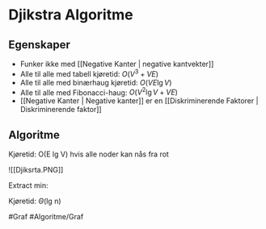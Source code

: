 # Djikstra Algoritme

## Egenskaper
-	Funker ikke med [[Negative Kanter | negative kantvekter]]
-	Alle til alle med tabell kjøretid: $O(V^3+VE)$
-	Alle til alle med binærhaug kjøretid: $O(VE\lg V)$
-	Alle til alle med Fibonacci-haug: $O(V^2\lg V+VE)$
-	[[Negative Kanter | Negative kanter]] er en
[[Diskriminerende Faktorer | Diskriminerende faktor]]


## Algoritme
Kjøretid: O(E lg V) hvis alle noder kan nås fra rot

![[Djiksrta.PNG]]

Extract min:

Kjøretid: $\Theta$(lg n)

#Graf
#Algoritme/Graf